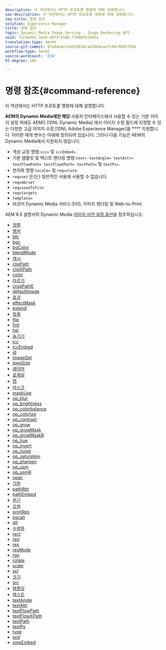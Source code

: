 ```yaml
---
description: 이 섹션에서는 HTTP 프로토콜 명령에 대해 설명합니다.
seo-description: 이 섹션에서는 HTTP 프로토콜 명령에 대해 설명합니다.
seo-title: 명령 참조
solution: Experience Manager
title: 명령 참조
topic: Dynamic Media Image Serving - Image Rendering API
uuid: 72c4ed61-3436-4df5-b586-77808fb1903a
translation-type: tm+mt
source-git-commit: 97a84e8e7edd3d834ca42069eae7c09c00d57938
workflow-type: tm+mt
source-wordcount: '224'
ht-degree: 10%

---
```



# 명령 참조{#command-reference}

이 섹션에서는 HTTP 프로토콜 명령에 대해 설명합니다.

**AEM의 Dynamic Media에만 해당**:사용자 인터페이스에서 사용할 수 있는 기본 이미지 설정 외에도 AEM() [!DNL Dynamic Media] 에서 이미지 수정 필드에 지정할 수 있는 다양한 고급 이미지 수정 [!DNL Adobe Experience Manager]을  **** 지원합니다. 이러한 매개 변수는 아래에 정의되어 있습니다. 그러나 다음 기능은 AEM의 Dynamic Media에서 지원되지 않습니다.

* 색상 교정 명령:`icc=` 및 `iccEmbed=`.
* 기본 템플릿 및 텍스트 렌더링 명령:`text= textAngle= textAttr= textFlowPath= textFlowXPath= textPath=` 및 `textPs=`.
* 현지화 명령:`locale=` 및 `req=xlate`.
* `req=set` 은(는) 일반적인 사용에 사용할 수 없습니다.
* `req=mbrset`
* `req=saveToFile`
* `req=targets`
* `template=`
* 비코어 Dynamic Media 서비스:SVG, 이미지 렌더링 및 Web-to-Print.

<!-- Adobe IS command examples website  http://sj1010010254235.corp.adobe.com/iscommands/ -->

AEM 6.5 설명서의 Dynamic Media [이미지 사전 설정 옵션](https://docs.adobe.com/content/help/en/experience-manager-65/assets/dynamic/managing-image-presets.html#image-preset-options)을 참조하십시오.

* [정렬](r-align.md)
* [앵커](r-anchor.md)
* [bfc](r-bfc.md)
* [bgc](r-bgc.md)
* [bgColor](r-bgcolor.md)
* [blendMode](r-blendmode.md)
* [캐시](r-is-http-cache.md)
* [clipPath](r-clippath.md)
* [clipXPath](r-clipxpath.md)
* [color](r-color-commandref.md)
* [자르기](r-crop.md)
* [cropPathE](r-croppath.md)
* [defaultImage](r-is-http-defaultimage.md)
* [효과](r-effect.md)
* [effectMask](r-effectmask.md)
* [extend](r-extend.md)
* [맞춤](r-fit.md)
* [flip](r-flip.md)
* [fmt](r-is-http-fmt.md)
* [hei](r-is-http-hei.md)
* [숨기기](r-hide.md)
* [icc](r-icc.md)
* [iccEmbed](r-iccembed.md)
* [id](r-id.md)
* [imageSet](r-imageset.md)
* [jpegSize](r-jpegsize.md)
* [레이어](r-layer.md)
* [로케일](r-locale.md)
* [맵](r-map.md)
* [마스크](r-mask.md)
* [maskUse](r-maskuse.md)
* [op_blur](r-op-blur.md)
* [op_brightness](r-op-brightness.md)
* [op_colorbalance](r-op-colorbalance.md)
* [op_colorize](r-op-colorize.md)
* [op_contrast](r-op-contrast.md)
* [op_grow](r-op-grow.md)
* [op_growMask](r-op-growmask.md)
* [op_growMaskR](r-op-growmaskr.md)
* [op_hue](r-op-hue.md)
* [op_invert](r-op-invert.md)
* [op_noise](r-op-noise.md)
* [op_saturation](r-op-saturation.md)
* [op_sharpen](r-op-sharpen.md)
* [op_usm](r-op-usm.md)
* [op_usmR](r-op-usmr.md)
* [opac](r-opac.md)
* [기원](r-origin.md)
* [pathAttr](r-pathattr.md)
* [pathEmbed](r-pathembed.md)
* [원근](r-perspective.md)
* [오퍼](r-pos.md)
* [printRes](r-printres.md)
* [pscan](r-pscan.md)
* [qlt](r-is-http-qlt.md)
* [수량화](r-is-http-quantize.md)
* [rect](r-rect.md)
* [req](r-req/r-req.md)
* [res](r-res.md)
* [resMode](r-is-http-resmode.md)
* [rgn](r-rgn.md)
* [rotate](r-rotate.md)
* [scale](r-is-http-scale.md)
* [scl](r-scl.md)
* [크기](r-size-reference.md)
* [src](r-src.md)
* [템플릿](r-template.md)
* [텍스트](r-text.md)
* [textAngle](r-textangle.md)
* [textAttr](r-textattr.md)
* [textFlowPath](r-textflowpath.md)
* [textFlowXPath](r-textflowxpath.md)
* [textPath](r-textpath.md)
* [textPs](r-textps.md)
* [type](r-type.md)
* [wid](r-is-http-wid.md)
* [xmpEmbed](r-xmpembed.md)
